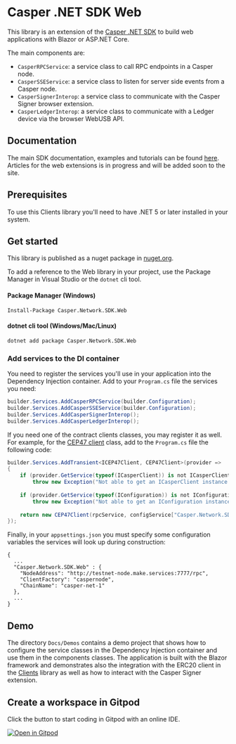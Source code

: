 # Casper .NET SDK Web

This library is an extension of the [Casper .NET SDK](https://github.com/make-software/casper-net-sdk) to build web applications with Blazor or ASP.NET Core.

The main components are:

* `CasperRPCService`: a service class to call RPC endpoints in a Casper node.
* `CasperSSEService`: a service class to listen for server side events from a Casper node.
* `CasperSignerInterop`: a service class to communicate with the Casper Signer browser extension.
* `CasperLedgerInterop`: a service class to communicate with a Ledger device via the browser WebUSB API.

## Documentation

The main SDK documentation, examples and tutorials can be found [here](https://make-software.github.io/casper-net-sdk/). Articles for the web extensions is in progress and will be added soon to the site.

## Prerequisites

To use this Clients library you'll need to have .NET 5 or later installed in your system.

## Get started

This library is published as a nuget package in [nuget.org](https://www.nuget.org/packages/Casper.Network.SDK.Clients).

To add a reference to the Web library in your project, use the Package Manager in Visual Studio or the `dotnet` cli tool.

#### Package Manager (Windows)
```
Install-Package Casper.Network.SDK.Web
``` 

#### dotnet cli tool (Windows/Mac/Linux)
```
dotnet add package Casper.Network.SDK.Web
``` 

### Add services to the DI container

You need to register the services you'll use in your application into the Dependency Injection container. Add to your `Program.cs` file the services you need:

```c#
builder.Services.AddCasperRPCService(builder.Configuration);
builder.Services.AddCasperSSEService(builder.Configuration);
builder.Services.AddCasperSignerInterop();
builder.Services.AddCasperLedgerInterop();
```

If you need one of the contract clients classes, you may register it as well. For example, for the [CEP47 client](https://github.com/make-software/casper-net-sdk-clients) class, add to the `Program.cs` file the following code:

```c#
builder.Services.AddTransient<ICEP47Client, CEP47Client>(provider =>
{
    if (provider.GetService(typeof(ICasperClient)) is not ICasperClient rpcService)
        throw new Exception("Not able to get an ICasperClient instance to boot up.");
    
    if (provider.GetService(typeof(IConfiguration)) is not IConfiguration configService)
        throw new Exception("Not able to get an IConfiguration instance to boot up.");
    
    return new CEP47Client(rpcService, configService["Casper.Network.SDK.Web:ChainName"]);
});
```

Finally, in your `appsettings.json` you must specify some configuration variables the services will look up during construction:

```
{
  ...  
  "Casper.Network.SDK.Web" : {
    "NodeAddress": "http://testnet-node.make.services:7777/rpc",
    "ClientFactory": "caspernode",
    "ChainName": "casper-net-1"
  },
  ...
}
```

## Demo

The directory `Docs/Demos` contains a demo project that shows how to configure the service classes in the Dependency Injection container and use them in the components classes. The application is built with the Blazor framework and demonstrates also the integration with the ERC20 client in the [Clients](https://github.com/make-software/casper-net-sdk-clients) library as well as how to interact with the Casper Signer extension.

## Create a workspace in Gitpod

Click the button to start coding in Gitpod with an online IDE.

[![Open in Gitpod](https://gitpod.io/button/open-in-gitpod.svg)](https://gitpod.io/#https://github.com/make-software/casper-net-sdk-web)

